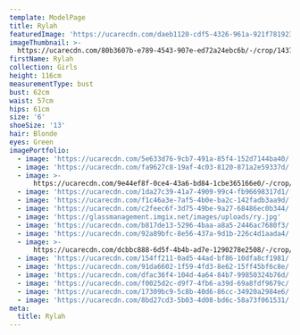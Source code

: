 ```yaml
---
template: ModelPage
title: Rylah
featuredImage: 'https://ucarecdn.com/daeb1120-cdf5-4326-961a-921f781923c5/'
imageThumbnail: >-
  https://ucarecdn.com/80b3607b-e789-4543-907e-ed72a24ebc6b/-/crop/1437x1702/0,0/-/preview/
firstName: Rylah
collection: Girls
height: 116cm
measurementType: bust
bust: 62cm
waist: 57cm
hips: 61cm
size: '6'
shoeSize: '13'
hair: Blonde
eyes: Green
imagePortfolio:
  - image: 'https://ucarecdn.com/5e633d76-9cb7-491a-85f4-152d7144ba40/'
  - image: 'https://ucarecdn.com/fa9627c8-19af-4c03-8120-871a2e59337d/'
  - image: >-
      https://ucarecdn.com/9e44ef8f-0ce4-43a6-bd84-1cbe365166e0/-/crop/1125x1115/0,159/-/preview/
  - image: 'https://ucarecdn.com/1da27c39-41a7-4909-99c4-fb96698317d1/'
  - image: 'https://ucarecdn.com/f1c46a3e-7af5-4b0e-ba2c-142fadb3aa9d/'
  - image: 'https://ucarecdn.com/c2feec6f-3d75-49be-9a27-68486ec0b344/'
  - image: 'https://glassmanagement.imgix.net/images/uploads/ry.jpg'
  - image: 'https://ucarecdn.com/b817de13-5296-4baa-a8a5-2446ac7680f3/'
  - image: 'https://ucarecdn.com/92a89bfc-8e56-437a-9d1b-226c4d1aada4/'
  - image: >-
      https://ucarecdn.com/dcbbc888-6d5f-4b4b-ad7e-1290278e2508/-/crop/1633x2267/0,182/-/preview/
  - image: 'https://ucarecdn.com/154ff211-0ad5-44ad-bf86-10dfa8cf1981/'
  - image: 'https://ucarecdn.com/91da6602-1f59-4fd3-8e62-15ff45bf6c8e/'
  - image: 'https://ucarecdn.com/dfac36f4-104d-4a64-84b7-99850324b76d/'
  - image: 'https://ucarecdn.com/f0025d2c-d9f7-4fb6-a39d-69a8fdf9679c/'
  - image: 'https://ucarecdn.com/17309bc9-5c8b-40d6-86cc-34920a2984e6/'
  - image: 'https://ucarecdn.com/8bd27cd3-5b03-4d08-bd6c-58a73f061531/'
meta:
  title: Rylah
---
```


